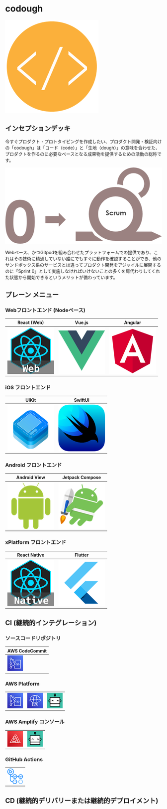 # codough

![codough](./logo.png)

## インセプションデッキ

今すぐプロダクト・プロトタイピングを作成したい、プロダクト開発・検証向けの「codough」は「コード（code）」と「生地（dough）」の意味を合わせた、プロダクトを作るのに必要なベースとなる成果物を提供するための活動の総称です。

![](./contents/scrum/scrum-sprint0.png)

Webベース、かつGitpodを組み合わせたプラットフォームでの提供であり、これはその技術に精通していない誰にでもすぐに動作を確認することができ、他のサンドボックス系のサービスとは違ってプロダクト開発をアジャイルに展開するのに「Sprint 0」として実施しなければいけないことの多くを肩代わりしてくれた状態から開始できるというメリットが備わっています。

## プレーン メニュー

### Webフロントエンド (Nodeベース)

| React (Web) | Vue.js | Angular | 
| --- | --- | --- |
| [![react-web](./contents/menu/icon-react-web.png)](https://github.com/codough/codough-plate-web-react) | [![](./contents/menu/icon-vue.png)](https://github.com/codough/codough-plate-web-vue) | [![](./contents/menu/icon-angular.png)](https://github.com/codough/codough-plate-web-angular) |

### iOS フロントエンド

| UIKit | SwiftUI |
| --- | --- |
| [![iOS UIKit](./contents/menu/icon-ios-uikit.png)](https://github.com/codough/codough-plate-ios-uikit) | [![iOS SwiftUI](./contents/menu/icon-ios-swiftui.png)](https://github.com/codough/codough-plate-ios-swiftui) |

### Android フロントエンド

| Android View | Jetpack Compose |
| --- | --- |
| ![Android View](./contents/menu/icon-android-view.png) | ![Android Jetpack Compose](./contents/menu/icon-android-jetpack.png) |

### xPlatform フロントエンド

| React Native | Flutter |
| --- | --- |
| ![React Native](./contents/menu/icon-react-native.png) | ![Flutter](./contents/menu/icon-flutter.png) |

## CI (継続的インテグレーション)

### ソースコードリポジトリ

| AWS CodeCommit |
| --- |
| ![AWS CodeCommit](./contents/cicd/icon-cicd-codecommit.png) |

### AWS Platform

| | | |
| --- | --- | --- |
| ![AWS CodeCommit](./contents/cicd/icon-cicd-codecommit.png) | ![AWS CodeDeploy](./contents/cicd/icon-cicd-codedeploy.png) | ![Bitrise](./contents/cicd/icon-cicd-bitrise.png) |

### AWS Amplify コンソール

| | |
| --- | --- |
| ![](./contents/cicd/icon-cicd-amplify.png) | ![](./contents/cicd/icon-cicd-bitrise.png) |

### GitHub Actions

| |
| --- |
| ![](./contents/cicd/icon-cicd-githubactions.png) |

## CD (継続的デリバリーまたは継続的デプロイメント)

